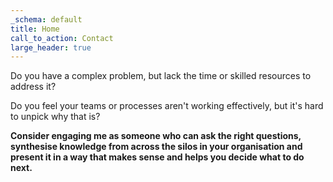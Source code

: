 ```yaml
---
_schema: default
title: Home
call_to_action: Contact
large_header: true
---
```

Do you have a complex problem, but lack the time or skilled resources to address it?

Do you feel your teams or processes aren't working effectively, but it's hard to unpick why that is?

**Consider engaging me as someone who can ask the right questions, synthesise knowledge from across the silos in your organisation and present it in a way that makes sense and helps you decide what to do next.**
